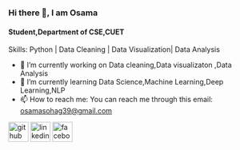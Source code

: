 ### Hi there 👋, I am Osama
#### Student,Department of CSE,CUET

Skills: Python | Data Cleaning | Data Visualization| Data Analysis

- 🔭 I’m currently working on Data cleaning,Data visualizaton ,Data Analysis 
- 🌱 I’m currently learning Data Science,Machine Learning,Deep Learning,NLP 
- 📫 How to reach me: You can reach me through this email: osamasohag39@gmail.com 


[<img src='https://cdn.jsdelivr.net/npm/simple-icons@3.0.1/icons/github.svg' alt='github' height='40'>](https://github.com/https://github.com/123Osama)  [<img src='https://cdn.jsdelivr.net/npm/simple-icons@3.0.1/icons/linkedin.svg' alt='linkedin' height='40'>](https://www.linkedin.com/in/https://www.linkedin.com/in/osama-sohag-482611206//)  [<img src='https://cdn.jsdelivr.net/npm/simple-icons@3.0.1/icons/facebook.svg' alt='facebook' height='40'>](https://www.facebook.com/https://www.facebook.com/mdosama.sohag)  

